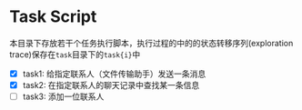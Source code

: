 # Task Script

本目录下存放若干个任务执行脚本，执行过程的中的的状态转移序列(exploration trace)保存在`task`目录下的`task{i}`中

- [x] task1: 给指定联系人（文件传输助手）发送一条消息
- [x] task2: 在指定联系人的聊天记录中查找某一条信息
- [ ] task3: 添加一位联系人
